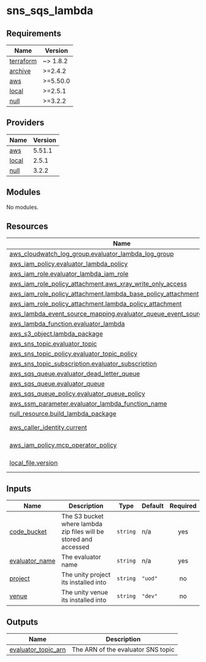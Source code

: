 # sns_sqs_lambda

<!-- BEGINNING OF PRE-COMMIT-TERRAFORM DOCS HOOK -->
## Requirements

| Name | Version |
|------|---------|
| <a name="requirement_terraform"></a> [terraform](#requirement\_terraform) | ~> 1.8.2 |
| <a name="requirement_archive"></a> [archive](#requirement\_archive) | >=2.4.2 |
| <a name="requirement_aws"></a> [aws](#requirement\_aws) | >=5.50.0 |
| <a name="requirement_local"></a> [local](#requirement\_local) | >=2.5.1 |
| <a name="requirement_null"></a> [null](#requirement\_null) | >=3.2.2 |

## Providers

| Name | Version |
|------|---------|
| <a name="provider_aws"></a> [aws](#provider\_aws) | 5.51.1 |
| <a name="provider_local"></a> [local](#provider\_local) | 2.5.1 |
| <a name="provider_null"></a> [null](#provider\_null) | 3.2.2 |

## Modules

No modules.

## Resources

| Name | Type |
|------|------|
| [aws_cloudwatch_log_group.evaluator_lambda_log_group](https://registry.terraform.io/providers/hashicorp/aws/latest/docs/resources/cloudwatch_log_group) | resource |
| [aws_iam_policy.evaluator_lambda_policy](https://registry.terraform.io/providers/hashicorp/aws/latest/docs/resources/iam_policy) | resource |
| [aws_iam_role.evaluator_lambda_iam_role](https://registry.terraform.io/providers/hashicorp/aws/latest/docs/resources/iam_role) | resource |
| [aws_iam_role_policy_attachment.aws_xray_write_only_access](https://registry.terraform.io/providers/hashicorp/aws/latest/docs/resources/iam_role_policy_attachment) | resource |
| [aws_iam_role_policy_attachment.lambda_base_policy_attachment](https://registry.terraform.io/providers/hashicorp/aws/latest/docs/resources/iam_role_policy_attachment) | resource |
| [aws_iam_role_policy_attachment.lambda_policy_attachment](https://registry.terraform.io/providers/hashicorp/aws/latest/docs/resources/iam_role_policy_attachment) | resource |
| [aws_lambda_event_source_mapping.evaluator_queue_event_source_mapping](https://registry.terraform.io/providers/hashicorp/aws/latest/docs/resources/lambda_event_source_mapping) | resource |
| [aws_lambda_function.evaluator_lambda](https://registry.terraform.io/providers/hashicorp/aws/latest/docs/resources/lambda_function) | resource |
| [aws_s3_object.lambda_package](https://registry.terraform.io/providers/hashicorp/aws/latest/docs/resources/s3_object) | resource |
| [aws_sns_topic.evaluator_topic](https://registry.terraform.io/providers/hashicorp/aws/latest/docs/resources/sns_topic) | resource |
| [aws_sns_topic_policy.evaluator_topic_policy](https://registry.terraform.io/providers/hashicorp/aws/latest/docs/resources/sns_topic_policy) | resource |
| [aws_sns_topic_subscription.evaluator_subscription](https://registry.terraform.io/providers/hashicorp/aws/latest/docs/resources/sns_topic_subscription) | resource |
| [aws_sqs_queue.evaluator_dead_letter_queue](https://registry.terraform.io/providers/hashicorp/aws/latest/docs/resources/sqs_queue) | resource |
| [aws_sqs_queue.evaluator_queue](https://registry.terraform.io/providers/hashicorp/aws/latest/docs/resources/sqs_queue) | resource |
| [aws_sqs_queue_policy.evaluator_queue_policy](https://registry.terraform.io/providers/hashicorp/aws/latest/docs/resources/sqs_queue_policy) | resource |
| [aws_ssm_parameter.evaluator_lambda_function_name](https://registry.terraform.io/providers/hashicorp/aws/latest/docs/resources/ssm_parameter) | resource |
| [null_resource.build_lambda_package](https://registry.terraform.io/providers/hashicorp/null/latest/docs/resources/resource) | resource |
| [aws_caller_identity.current](https://registry.terraform.io/providers/hashicorp/aws/latest/docs/data-sources/caller_identity) | data source |
| [aws_iam_policy.mcp_operator_policy](https://registry.terraform.io/providers/hashicorp/aws/latest/docs/data-sources/iam_policy) | data source |
| [local_file.version](https://registry.terraform.io/providers/hashicorp/local/latest/docs/data-sources/file) | data source |

## Inputs

| Name | Description | Type | Default | Required |
|------|-------------|------|---------|:--------:|
| <a name="input_code_bucket"></a> [code\_bucket](#input\_code\_bucket) | The S3 bucket where lambda zip files will be stored and accessed | `string` | n/a | yes |
| <a name="input_evaluator_name"></a> [evaluator\_name](#input\_evaluator\_name) | The evaluator name | `string` | n/a | yes |
| <a name="input_project"></a> [project](#input\_project) | The unity project its installed into | `string` | `"uod"` | no |
| <a name="input_venue"></a> [venue](#input\_venue) | The unity venue its installed into | `string` | `"dev"` | no |

## Outputs

| Name | Description |
|------|-------------|
| <a name="output_evaluator_topic_arn"></a> [evaluator\_topic\_arn](#output\_evaluator\_topic\_arn) | The ARN of the evaluator SNS topic |
<!-- END OF PRE-COMMIT-TERRAFORM DOCS HOOK -->
